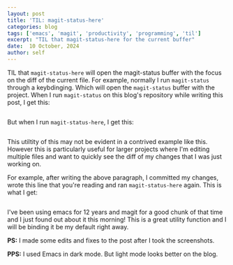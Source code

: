 ```yaml
---
layout: post
title: 'TIL: magit-status-here'
categories: blog
tags: ['emacs', 'magit', 'productivity', 'programming', 'til']
excerpt: "TIL that magit-status-here for the current buffer"
date:  10 October, 2024
author: self
---
```


TIL that `magit-status-here` will open the magit-status buffer with the focus on
the diff of the current file. For example, normally I run `magit-status` through
a keybdinging. Which will open the `magit-status` buffer with the project. When
I run `magit-status` on this blog's repository while writing this post, I get
this:

<figure>
	<img src="{{ site.url }}/images/til-magit-status-here/1.png" alt="" />
</figure>

But when I run `magit-status-here`, I get this:

<figure>
	<img src="{{ site.url }}/images/til-magit-status-here/2.png" alt="" />
</figure>


This utiltity of this may not be evident in a contrived example like this.
However this is particularly useful for larger projects where I'm editing
multiple files and want to quickly see the diff of my changes that I was just
working on.

For example, after writing the above paragraph, I committed my changes, wrote
this line that you're reading and ran `magit-status-here` again. This is what I
get:

<figure>
	<img src="{{ site.url }}/images/til-magit-status-here/3.png" alt="" />
</figure>


I've been using emacs for 12 years and magit for a good chunk of that time and I
just found out about it this morning! This is a great utility function and I
will be binding it be my default right away.

**PS:** I made some edits and fixes to the post after I took the screenshots.

**PPS:** I used Emacs in dark mode. But light mode looks better on the blog.
